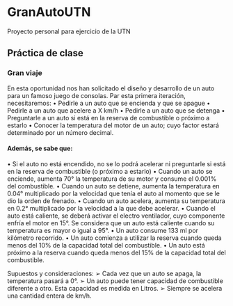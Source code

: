 # GranAutoUTN
Proyecto personal para ejercicio de la UTN

## Práctica de clase 
### Gran viaje 
En esta oportunidad nos han solicitado el diseño y desarrollo de un auto para un famoso juego de consolas. Par esta primera iteración, necesitaremos: 
• Pedirle a un auto que se encienda y que se apague 
• Pedirle a un auto que acelere a X km/h 
• Pedirle a un auto que se detenga 
• Preguntarle a un auto si está en la reserva de combustible o próximo a estarlo 
• Conocer la temperatura del motor de un auto; cuyo factor estará determinado por un número decimal. 

#### Además, se sabe que: 
• Si el auto no está encendido, no se lo podrá acelerar ni preguntarle si está en la reserva de combustible (o próximo a estarlo) 
• Cuando un auto se enciende, aumenta 70° la temperatura de su motor y consume el 0.001% del combustible. 
• Cuando un auto se detiene, aumenta la temperatura en 0.04° multiplicado por la velocidad que tenía el auto al momento que se le dio la orden de frenado. 
• Cuando un auto acelera, aumenta su temperatura en 0.2° multiplicado por la velocidad a la que debe acelerar. 
• Cuando el auto está caliente, se deberá activar el electro ventilador, cuyo componente enfría el motor en 15°. Se considera que un auto está caliente cuando su temperatura es mayor o igual a 95°. 
• Un auto consume 133 ml por kilómetro recorrido. 
• Un auto comienza a utilizar la reserva cuando queda menos del 10% de la capacidad total del combustible. 
• Un auto está próximo a la reserva cuando queda menos del 15% de la capacidad total del combustible. 

Supuestos y consideraciones: 
➢ Cada vez que un auto se apaga, la temperatura pasará a 0°. 
➢ Un auto puede tener capacidad de combustible diferente a otro. Esta capacidad es medida en Litros. 
➢ Siempre se acelera una cantidad entera de km/h. 

